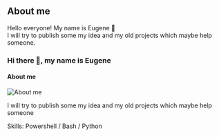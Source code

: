 ## About me
Hello everyone! My name is Eugene 👋  
I will try to publish some my idea and my old projects which maybe help someone. 

### Hi there 👋, my name is Eugene
#### About me
![About me](https://arturssmirnovs.github.io/github-profile-readme-generator/images/banner.png)

I will try to publish some my idea and my old projects which maybe help someone

Skills: Powershell / Bash / Python








<!--
**evk1id/evk1id** is a ✨ _special_ ✨ repository because its `README.md` (this file) appears on your GitHub profile.

Here are some ideas to get you started:

- 🔭 I’m currently working on ...
- 🌱 I’m currently learning ...
- 👯 I’m looking to collaborate on ...
- 🤔 I’m looking for help with ...
- 💬 Ask me about ...
- 📫 How to reach me: ...
- 😄 Pronouns: ...
- ⚡ Fun fact: ...
-->
